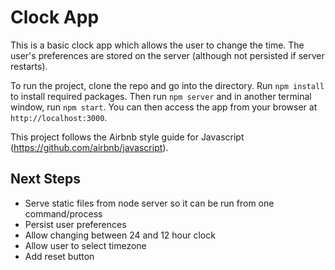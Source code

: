 # Clock App

This is a basic clock app which allows the user to change the time.
The user's preferences are stored on the server (although not persisted if server restarts).

To run the project, clone the repo and go into the directory. Run `npm install` to install required packages. Then run `npm server` and in another terminal window, run `npm start`. You can then access the app from your browser at `http://localhost:3000`.

This project follows the Airbnb style guide for Javascript (https://github.com/airbnb/javascript).

## Next Steps
- Serve static files from node server so it can be run from one command/process
- Persist user preferences
- Allow changing between 24 and 12 hour clock
- Allow user to select timezone
- Add reset button
